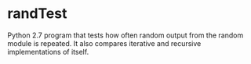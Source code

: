randTest
========

Python 2.7 program that tests how often random output from the random module is repeated. It also compares iterative and recursive implementations of itself.
